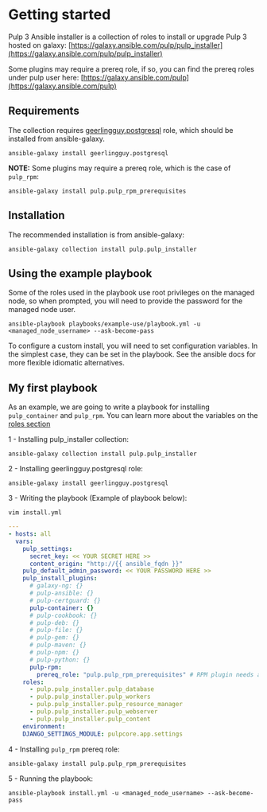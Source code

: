 Getting started
===============

Pulp 3 Ansible installer is a collection of roles to install or upgrade Pulp 3 hosted on galaxy:
[https://galaxy.ansible.com/pulp/pulp_installer](https://galaxy.ansible.com/pulp/pulp_installer)

Some plugins may require a prereq role, if so, you can find the prereq roles under pulp user here:
[https://galaxy.ansible.com/pulp](https://galaxy.ansible.com/pulp)


Requirements
------------
The collection requires [geerlingguy.postgresql](https://galaxy.ansible.com/geerlingguy/postgresql) role,
which should be installed from ansible-galaxy.

```
ansible-galaxy install geerlingguy.postgresql
```

**NOTE:** Some plugins may require a prereq role, which is the case of `pulp_rpm`:
```
ansible-galaxy install pulp.pulp_rpm_prerequisites
```

Installation
------------
The recommended installation is from ansible-galaxy:

```
ansible-galaxy collection install pulp.pulp_installer
```

Using the example playbook
--------------------------

Some of the roles used in the playbook use root privileges on the managed node, so when prompted,
you will need to provide the password for the managed node user.

```
ansible-playbook playbooks/example-use/playbook.yml -u <managed_node_username> --ask-become-pass
```

<script id="asciicast-335159" src="https://asciinema.org/a/335159.js" async data-autoplay="true" data-speed="2"></script>

To configure a custom install, you will need to set configuration variables. In the simplest case,
they can be set in the playbook. See the ansible docs for more flexible idiomatic alternatives.


My first playbook
-----------------
As an example, we are going to write a playbook for installing `pulp_container` and `pulp_rpm`.
You can learn more about the variables on the [roles section](https://pulp-installer.readthedocs.io/en/latest/roles/pulp/#role-variables)

1 -  Installing pulp_installer collection:
```
ansible-galaxy collection install pulp.pulp_installer
```

2 -  Installing geerlingguy.postgresql role:
```
ansible-galaxy install geerlingguy.postgresql
```

3 - Writing the playbook (Example of playbook below):
```
vim install.yml
```


```yaml
---
- hosts: all
  vars:
    pulp_settings:
      secret_key: << YOUR SECRET HERE >>
      content_origin: "http://{{ ansible_fqdn }}"
    pulp_default_admin_password: << YOUR PASSWORD HERE >>
    pulp_install_plugins:
      # galaxy-ng: {}
      # pulp-ansible: {}
      # pulp-certguard: {}
      pulp-container: {}
      # pulp-cookbook: {}
      # pulp-deb: {}
      # pulp-file: {}
      # pulp-gem: {}
      # pulp-maven: {}
      # pulp-npm: {}
      # pulp-python: {}
      pulp-rpm:
        prereq_role: "pulp.pulp_rpm_prerequisites" # RPM plugin needs a prereq_role: https://galaxy.ansible.com/pulp/pulp_rpm_prerequisites
    roles:
      - pulp.pulp_installer.pulp_database
      - pulp.pulp_installer.pulp_workers
      - pulp.pulp_installer.pulp_resource_manager
      - pulp.pulp_installer.pulp_webserver
      - pulp.pulp_installer.pulp_content
    environment:
    DJANGO_SETTINGS_MODULE: pulpcore.app.settings
```
4 - Installing `pulp_rpm` prereq role:
```
ansible-galaxy install pulp.pulp_rpm_prerequisites
```
5 - Running the playbook:
```
ansible-playbook install.yml -u <managed_node_username> --ask-become-pass
```
<script id="asciicast-335829" src="https://asciinema.org/a/335829.js" async data-autoplay="true" data-speed="2"></script>
